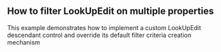 ## How to filter LookUpEdit on multiple properties
This example demonstrates how to implement a custom LookUpEdit descendant control and override its default filter criteria creation mechanism